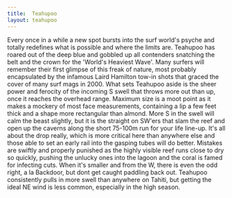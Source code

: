 ```yaml
---
title:  Teahupoo
layout: teahupoo
---
```


Every once in a while a new spot bursts into the surf world's psyche and totally redefines what is possible and where the limits are. Teahupoo has roared out of the deep blue and gobbled up all contenders snatching the belt and the crown for the 'World's Heaviest Wave'. Many surfers will remember their first glimpse of this freak of nature, most probably encapsulated by the infamous Laird Hamilton tow-in shots that graced the cover of many surf mags in 2000. What sets Teahupoo aside is the sheer power and ferocity of the incoming S swell that throws more out than up, once it reaches the overhead range. Maximum size is a moot point as it makes a mockery of most face measurements, containing a lip a few feet thick and a shape more rectangular than almond. More S in the swell will calm the beast slightly, but it is the straight on SW'ers that slam the reef and open up the caverns along the short 75-100m run for your life line-up. It's all about the drop really, which is more critical here than anywhere else and those able to set an early rail into the gasping tubes will do better. Mistakes are swiftly and properly punished as the highly visible reef runs close to dry so quickly, pushing the unlucky ones into the lagoon and the coral is famed for infecting cuts. When it's smaller and from the W, there is even the odd right, a la Backdoor, but dont get caught paddling back out. Teahupoo consistently pulls in more swell than anywhere on Tahiti, but getting the ideal NE wind is less common, especially in the high season.  
